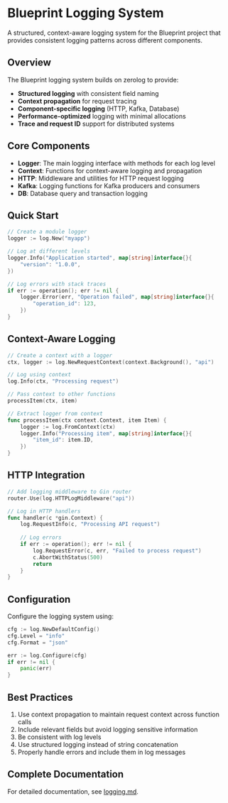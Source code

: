 # Blueprint Logging System

A structured, context-aware logging system for the Blueprint project that provides consistent logging patterns across different components.

## Overview

The Blueprint logging system builds on zerolog to provide:

- **Structured logging** with consistent field naming
- **Context propagation** for request tracing
- **Component-specific logging** (HTTP, Kafka, Database)
- **Performance-optimized** logging with minimal allocations
- **Trace and request ID** support for distributed systems

## Core Components

- **Logger**: The main logging interface with methods for each log level
- **Context**: Functions for context-aware logging and propagation
- **HTTP**: Middleware and utilities for HTTP request logging
- **Kafka**: Logging functions for Kafka producers and consumers
- **DB**: Database query and transaction logging

## Quick Start

```go
// Create a module logger
logger := log.New("myapp")

// Log at different levels
logger.Info("Application started", map[string]interface{}{
    "version": "1.0.0",
})

// Log errors with stack traces
if err := operation(); err != nil {
    logger.Error(err, "Operation failed", map[string]interface{}{
        "operation_id": 123,
    })
}
```

## Context-Aware Logging

```go
// Create a context with a logger
ctx, logger := log.NewRequestContext(context.Background(), "api")

// Log using context
log.Info(ctx, "Processing request")

// Pass context to other functions
processItem(ctx, item)

// Extract logger from context
func processItem(ctx context.Context, item Item) {
    logger := log.FromContext(ctx)
    logger.Info("Processing item", map[string]interface{}{
        "item_id": item.ID,
    })
}
```

## HTTP Integration

```go
// Add logging middleware to Gin router
router.Use(log.HTTPLogMiddleware("api"))

// Log in HTTP handlers
func handler(c *gin.Context) {
    log.RequestInfo(c, "Processing API request")
    
    // Log errors
    if err := operation(); err != nil {
        log.RequestError(c, err, "Failed to process request")
        c.AbortWithStatus(500)
        return
    }
}
```

## Configuration

Configure the logging system using:

```go
cfg := log.NewDefaultConfig()
cfg.Level = "info"
cfg.Format = "json"

err := log.Configure(cfg)
if err != nil {
    panic(err)
}
```

## Best Practices

1. Use context propagation to maintain request context across function calls
2. Include relevant fields but avoid logging sensitive information
3. Be consistent with log levels
4. Use structured logging instead of string concatenation
5. Properly handle errors and include them in log messages

## Complete Documentation

For detailed documentation, see [logging.md](../docs/log/logging.md).